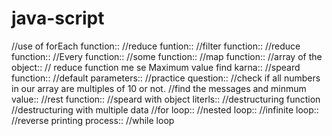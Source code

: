 # java-script
//use of forEach function::
//reduce funtion::
//filter function::
//reduce function::
//Every function::
//some function::
//map function::
//array of the object::
// reduce function me se Maximum value find karna::
//speard function::
//default parameters::
//practice question:: //check if all numbers in our array are multiples of 10 or not.
//find the messages and minmum value::
//rest function::
//speard with object literls::
//destructuring function
//destructuring with multiple data
//for loop::
//nested loop::
//infinite loop::
//reverse printing process::
//while loop
